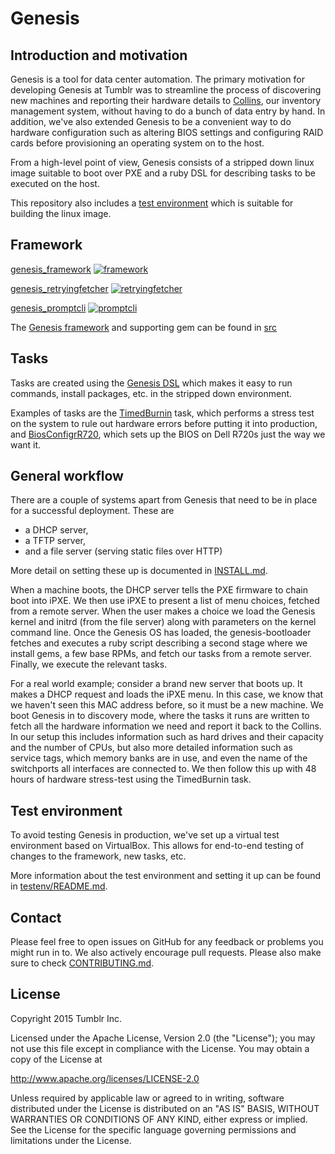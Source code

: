 # Genesis

## Introduction and motivation
Genesis is a tool for data center automation. The primary motivation for
developing Genesis at Tumblr was to streamline the process of discovering new
machines and reporting their hardware details to 
[Collins](https://github.com/tumblr/collins), our inventory management system,
without having to do a bunch of data entry by hand. In addition, we've also
extended Genesis to be a convenient way to do hardware configuration such as
altering BIOS settings and configuring RAID cards before provisioning an
operating system on to the host.

From a high-level point of view, Genesis consists of a stripped down linux image
suitable to boot over PXE and a ruby DSL for describing tasks to be executed on
the host.

This repository also includes a [test environment](https://github.com/tumblr/genesis/tree/master/testenv) 
which is suitable for building the linux image.

## Framework

[genesis_framework](https://rubygems.org/gems/genesis_framework) [![framework](https://badge.fury.io/rb/genesis_framework.svg)](http://badge.fury.io/rb/genesis_framework)

[genesis_retryingfetcher](https://rubygems.org/gems/genesis_retryingfetcher) [![retryingfetcher](https://badge.fury.io/rb/genesis_retryingfetcher.svg)](http://badge.fury.io/rb/genesis_retryingfetcher)

[genesis_promptcli](https://rubygems.org/gems/genesis_promptcli) [![promptcli](https://badge.fury.io/rb/genesis_promptcli.svg)](http://badge.fury.io/rb/genesis_promptcli)


The [Genesis framework](https://github.com/tumblr/genesis/tree/master/src/framework) and
supporting gem can be found in [src](https://github.com/tumblr/genesis/tree/master/src)

## Tasks
Tasks are created using the [Genesis
DSL](https://github.com/tumblr/genesis/blob/master/tasks/README.md) which makes
it easy to run commands, install packages, etc. in the stripped down
environment.

Examples of tasks are the
[TimedBurnin](https://github.com/tumblr/genesis/blob/master/tasks/TimedBurnin.rb)
task, which performs a stress test on the system to rule out hardware errors
before putting it into production, and
[BiosConfigrR720](https://github.com/tumblr/genesis/blob/master/tasks/BiosConfigrR720.rb),
which sets up the BIOS on Dell R720s just the way we want it.

## General workflow
There are a couple of systems apart from Genesis that need to be in place for a
successful deployment. These are

* a DHCP server,
* a TFTP server,
* and a file server (serving static files over HTTP)

More detail on setting these up is documented in
[INSTALL.md](https://github.com/tumblr/genesis/blob/master/INSTALL.md).

When a machine boots, the DHCP server tells the PXE firmware to chain boot into
iPXE. We then use iPXE to present a list of menu choices, fetched from a remote
server. When the user makes a choice we load the Genesis kernel and initrd (from
the file server) along with parameters on the kernel command line. Once the
Genesis OS has loaded, the genesis-bootloader fetches and executes a ruby script
describing a second stage where we install gems, a few base RPMs, and fetch our
tasks from a remote server. Finally, we execute the relevant tasks.

For a real world example; consider a brand new server that boots up. It makes a
DHCP request and loads the iPXE menu. In this case, we know that we haven't seen
this MAC address before, so it must be a new machine. We boot Genesis in to
discovery mode, where the tasks it runs are written to fetch all the hardware
information we need and report it back to the Collins. In our setup this
includes information such as hard drives and their capacity and the number of
CPUs, but also more detailed information such as service tags, which memory
banks are in use, and even the name of the switchports all interfaces are
connected to. We then follow this up with 48 hours of hardware stress-test using
the TimedBurnin task.

## Test environment
To avoid testing Genesis in production, we've set up a virtual test environment
based on VirtualBox. This allows for end-to-end testing of changes to the
framework, new tasks, etc.

More information about the test environment and setting it up can be found in
[testenv/README.md](https://github.com/tumblr/genesis/blob/master/testenv/README.md).

## Contact
Please feel free to open issues on GitHub for any feedback or problems you might
run in to. We also actively encourage pull requests. Please also make
sure to check [CONTRIBUTING.md](https://github.com/tumblr/genesis/blob/master/CONTRIBUTING.md).

## License
Copyright 2015 Tumblr Inc.

Licensed under the Apache License, Version 2.0 (the "License"); you may not use
this file except in compliance with the License. You may obtain a copy of the
License at

http://www.apache.org/licenses/LICENSE-2.0

Unless required by applicable law or agreed to in writing, software distributed
under the License is distributed on an "AS IS" BASIS, WITHOUT WARRANTIES OR
CONDITIONS OF ANY KIND, either express or implied. See the License for the
specific language governing permissions and limitations under the License.
